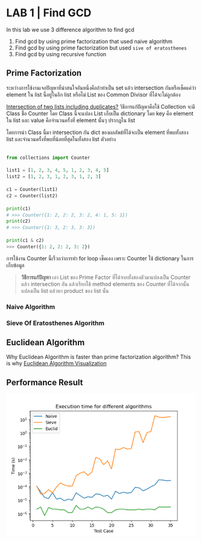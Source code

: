 # LAB 1 | Find GCD

In this lab we use 3 difference algorithm to find gcd

1. Find gcd by using prime factorization that used naive algorithm
2. Find gcd by using prime factorization but used `sive of eratosthenes`
3. Find gcd by using recursive function

## Prime Factorization

ระหว่างการใช้งานเจอปัญหาที่น่าสนใจอันหนึ่งคือถ้าทำเป็น set แล้ว intersection กันหรือเช็คแค่ว่า element ใน list นี้อยู่ในอีก list หรือไม่ List ของ Common Divisor ที่ได้จะไม่ถูกต้อง

[Intersection of two lists including duplicates?](https://stackoverflow.com/a/37645155)
วิธีการแก้ปัญหาคือใช้ Collection จะมี Class ชื่อ Counter
โดย Class นี้จะแปลง List เก็บเป็น dictionary
โดย key คือ element ใน list และ value คือจำนวนครั้งที่ element นั้นๆ ปรากฏใน list

โดยการนำ Class นี้มา intersection กัน dict ของผลลัพธ์ที่ได้จะเป็น element ที่พบทั้งสอง list และจำนวนครั้งที่พบที่น้อยที่สุดในทั้งสอง list
ตัวอย่าง

```python

from collections import Counter

list1 = [1, 2, 3, 4, 5, 1, 2, 3, 4, 5]
list2 = [1, 2, 3, 1, 2, 3, 1, 2, 3]

c1 = Counter(list1)
c2 = Counter(list2)

print(c1)
# >>> Counter({1: 2, 2: 2, 3: 2, 4: 1, 5: 1})
print(c2)
# >>> Counter({1: 3, 2: 3, 3: 3})

print(c1 & c2)
>>> Counter({1: 2, 2: 2, 3: 2})
```

การใช้งาน Counter นี้เร็วกว่าการทำ for loop เช็คเอง เพราะ Counter ใช้ dictionary ในการเก็บข้อมูล

> **วิธีการแก้ปัญหา**
> เอา List ของ Prime Factor ที่ได้จากทั้งสองตัวมาแปลงเป็น Counter แล้ว intersection กัน แล้วเรียกใช้ method elements ของ Counter ที่ได้จากนั้นแปลงเป็น list แล้วหา product ของ list นั้น

### Naive Algorithm

### Sieve Of Eratosthenes Algorithm

## Euclidean Algorithm

Why Euclidean Algorithm is faster than prime factorization algorithm?
This is why
[Euclidean Algorithm Visualization](https://www.geogebra.org/m/ztbesvsd)

## Performance Result

![Perfromance Result](./plot.png)
